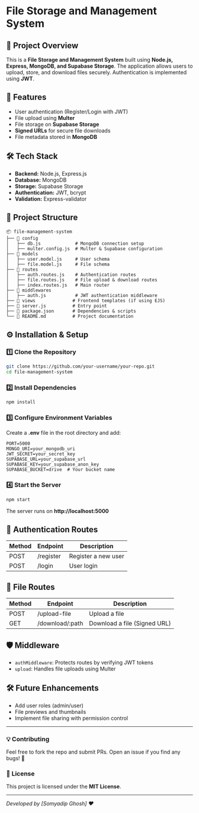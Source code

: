 # File Storage and Management System

## 📌 Project Overview
This is a **File Storage and Management System** built using **Node.js, Express, MongoDB, and Supabase Storage**. The application allows users to upload, store, and download files securely. Authentication is implemented using **JWT**.

## 🚀 Features
- User authentication (Register/Login with JWT)
- File upload using **Multer**
- File storage on **Supabase Storage**
- **Signed URLs** for secure file downloads
- File metadata stored in **MongoDB**

## 🛠️ Tech Stack
- **Backend:** Node.js, Express.js
- **Database:** MongoDB
- **Storage:** Supabase Storage
- **Authentication:** JWT, bcrypt
- **Validation:** Express-validator

## 📂 Project Structure
```
📦 file-management-system
├── 📂 config
│   ├── db.js             # MongoDB connection setup
│   ├── multer.config.js  # Multer & Supabase configuration
├── 📂 models
│   ├── user.model.js     # User schema
│   ├── file.model.js     # File schema
├── 📂 routes
│   ├── auth.routes.js    # Authentication routes
│   ├── file.routes.js    # File upload & download routes
│   ├── index.routes.js   # Main router
├── 📂 middlewares
│   ├── auth.js           # JWT authentication middleware
├── 📂 views              # Frontend templates (if using EJS)
├── 📜 server.js          # Entry point
├── 📜 package.json       # Dependencies & scripts
└── 📜 README.md          # Project documentation
```

## ⚙️ Installation & Setup
### 1️⃣ Clone the Repository
```sh
git clone https://github.com/your-username/your-repo.git
cd file-management-system
```

### 2️⃣ Install Dependencies
```sh
npm install
```

### 3️⃣ Configure Environment Variables
Create a **.env** file in the root directory and add:
```env
PORT=5000
MONGO_URI=your_mongodb_uri
JWT_SECRET=your_secret_key
SUPABASE_URL=your_supabase_url
SUPABASE_KEY=your_supabase_anon_key
SUPABASE_BUCKET=drive  # Your bucket name
```

### 4️⃣ Start the Server
```sh
npm start
```
The server runs on **http://localhost:5000**

## 🔑 Authentication Routes
| Method | Endpoint       | Description          |
|--------|--------------|----------------------|
| POST   | /register     | Register a new user |
| POST   | /login        | User login          |

## 📁 File Routes
| Method | Endpoint         | Description                  |
|--------|----------------|------------------------------|
| POST   | /upload-file    | Upload a file               |
| GET    | /download/:path | Download a file (Signed URL)|

## 🛡️ Middleware
- `authMiddleware`: Protects routes by verifying JWT tokens
- `upload`: Handles file uploads using Multer

## 🛠️ Future Enhancements
- Add user roles (admin/user)
- File previews and thumbnails
- Implement file sharing with permission control

---
### 💡 **Contributing**
Feel free to fork the repo and submit PRs. Open an issue if you find any bugs! 🚀

### 📜 **License**
This project is licensed under the **MIT License**.

---
_Developed by [Somyadip Ghosh] ❤️_

